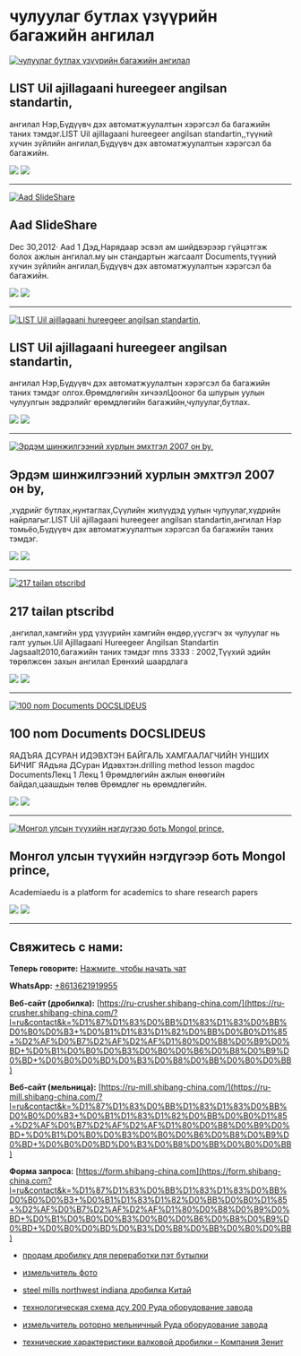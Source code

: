 # чулуулаг бутлах үзүүрийн багажийн ангилал

<a href="https://swt.shibang-china.com/?l=ru&img&k=%D1%87%D1%83%D0%BB%D1%83%D1%83%D0%BB%D0%B0%D0%B3+%D0%B1%D1%83%D1%82%D0%BB%D0%B0%D1%85+%D2%AF%D0%B7%D2%AF%D2%AF%D1%80%D0%B8%D0%B9%D0%BD+%D0%B1%D0%B0%D0%B3%D0%B0%D0%B6%D0%B8%D0%B9%D0%BD+%D0%B0%D0%BD%D0%B3%D0%B8%D0%BB%D0%B0%D0%BB" target="_blank">![чулуулаг бутлах үзүүрийн багажийн ангилал](http://static.shibang-china.com/all-800x300/897.jpg)</a>

## LIST  Uil ajillagaani hureegeer angilsan standartin,
ангилал Нэр,Бүдүүвч дэх автоматжуулалтын хэрэгсэл ба багажийн таних тэмдэг.LIST  Uil ajillagaani hureegeer angilsan standartin,,түүний хүчин зүйлийн ангилал,Бүдүүвч дэх автоматжуулалтын хэрэгсэл ба багажийн.


<a href="https://whatsapp.shibangsoft.com/WhatsApp.php" target="_blank" title="WhatsApp">![](http://static.shibang-china.com/icon/whatsapp.png)</a> <a href="https://swt.shibang-china.com/?l=ru&icon&k=%D1%87%D1%83%D0%BB%D1%83%D1%83%D0%BB%D0%B0%D0%B3+%D0%B1%D1%83%D1%82%D0%BB%D0%B0%D1%85+%D2%AF%D0%B7%D2%AF%D2%AF%D1%80%D0%B8%D0%B9%D0%BD+%D0%B1%D0%B0%D0%B3%D0%B0%D0%B6%D0%B8%D0%B9%D0%BD+%D0%B0%D0%BD%D0%B3%D0%B8%D0%BB%D0%B0%D0%BB" target="_blank">![](http://static.shibang-china.com/icon/chat-ru.png)</a>

---

<a href="https://swt.shibang-china.com/?l=ru&img&k=%D1%87%D1%83%D0%BB%D1%83%D1%83%D0%BB%D0%B0%D0%B3+%D0%B1%D1%83%D1%82%D0%BB%D0%B0%D1%85+%D2%AF%D0%B7%D2%AF%D2%AF%D1%80%D0%B8%D0%B9%D0%BD+%D0%B1%D0%B0%D0%B3%D0%B0%D0%B6%D0%B8%D0%B9%D0%BD+%D0%B0%D0%BD%D0%B3%D0%B8%D0%BB%D0%B0%D0%BB" target="_blank">![Aad SlideShare](http://static.shibang-china.com/all-800x300/1136.jpg)</a>

## Aad SlideShare
Dec 30,2012&#0183;&#32;Aad 1 Дэд,Нарядаар эсвэл ам шийдвэрээр гүйцэтгэж болох ажлын ангилал.му ын стандартын жагсаалт Documents,түүний хүчин зүйлийн ангилал,Бүдүүвч дэх автоматжуулалтын хэрэгсэл ба багажийн.


<a href="https://whatsapp.shibangsoft.com/WhatsApp.php" target="_blank" title="WhatsApp">![](http://static.shibang-china.com/icon/whatsapp.png)</a> <a href="https://swt.shibang-china.com/?l=ru&icon&k=%D1%87%D1%83%D0%BB%D1%83%D1%83%D0%BB%D0%B0%D0%B3+%D0%B1%D1%83%D1%82%D0%BB%D0%B0%D1%85+%D2%AF%D0%B7%D2%AF%D2%AF%D1%80%D0%B8%D0%B9%D0%BD+%D0%B1%D0%B0%D0%B3%D0%B0%D0%B6%D0%B8%D0%B9%D0%BD+%D0%B0%D0%BD%D0%B3%D0%B8%D0%BB%D0%B0%D0%BB" target="_blank">![](http://static.shibang-china.com/icon/chat-ru.png)</a>

---

<a href="https://swt.shibang-china.com/?l=ru&img&k=%D1%87%D1%83%D0%BB%D1%83%D1%83%D0%BB%D0%B0%D0%B3+%D0%B1%D1%83%D1%82%D0%BB%D0%B0%D1%85+%D2%AF%D0%B7%D2%AF%D2%AF%D1%80%D0%B8%D0%B9%D0%BD+%D0%B1%D0%B0%D0%B3%D0%B0%D0%B6%D0%B8%D0%B9%D0%BD+%D0%B0%D0%BD%D0%B3%D0%B8%D0%BB%D0%B0%D0%BB" target="_blank">![LIST  Uil ajillagaani hureegeer angilsan standartin,](http://static.shibang-china.com/all-800x300/1517.jpg)</a>

## LIST  Uil ajillagaani hureegeer angilsan standartin,
ангилал Нэр,Бүдүүвч дэх автоматжуулалтын хэрэгсэл ба багажийн таних тэмдэг олгох.Өрөмдлөгийн хичээлЦооног ба шпурын уулын чулуулгын эвдрэлийг өрөмдлөгийн багажийн,чулуулаг,бутлах.


<a href="https://whatsapp.shibangsoft.com/WhatsApp.php" target="_blank" title="WhatsApp">![](http://static.shibang-china.com/icon/whatsapp.png)</a> <a href="https://swt.shibang-china.com/?l=ru&icon&k=%D1%87%D1%83%D0%BB%D1%83%D1%83%D0%BB%D0%B0%D0%B3+%D0%B1%D1%83%D1%82%D0%BB%D0%B0%D1%85+%D2%AF%D0%B7%D2%AF%D2%AF%D1%80%D0%B8%D0%B9%D0%BD+%D0%B1%D0%B0%D0%B3%D0%B0%D0%B6%D0%B8%D0%B9%D0%BD+%D0%B0%D0%BD%D0%B3%D0%B8%D0%BB%D0%B0%D0%BB" target="_blank">![](http://static.shibang-china.com/icon/chat-ru.png)</a>

---

<a href="https://swt.shibang-china.com/?l=ru&img&k=%D1%87%D1%83%D0%BB%D1%83%D1%83%D0%BB%D0%B0%D0%B3+%D0%B1%D1%83%D1%82%D0%BB%D0%B0%D1%85+%D2%AF%D0%B7%D2%AF%D2%AF%D1%80%D0%B8%D0%B9%D0%BD+%D0%B1%D0%B0%D0%B3%D0%B0%D0%B6%D0%B8%D0%B9%D0%BD+%D0%B0%D0%BD%D0%B3%D0%B8%D0%BB%D0%B0%D0%BB" target="_blank">![Эрдэм шинжилгээний хурлын эмхтгэл 2007 он by,](http://static.shibang-china.com/all-800x300/128.jpg)</a>

## Эрдэм шинжилгээний хурлын эмхтгэл 2007 он by,
,хүдрийг бутлах,нунтаглах,Сүүлийн жилүүдэд уулын чулуулаг,хүдрийн найрлагыг.LIST  Uil ajillagaani hureegeer angilsan standartin,ангилал Нэр томьёо,Бүдүүвч дэх автоматжуулалтын хэрэгсэл ба багажийн таних тэмдэг.


<a href="https://whatsapp.shibangsoft.com/WhatsApp.php" target="_blank" title="WhatsApp">![](http://static.shibang-china.com/icon/whatsapp.png)</a> <a href="https://swt.shibang-china.com/?l=ru&icon&k=%D1%87%D1%83%D0%BB%D1%83%D1%83%D0%BB%D0%B0%D0%B3+%D0%B1%D1%83%D1%82%D0%BB%D0%B0%D1%85+%D2%AF%D0%B7%D2%AF%D2%AF%D1%80%D0%B8%D0%B9%D0%BD+%D0%B1%D0%B0%D0%B3%D0%B0%D0%B6%D0%B8%D0%B9%D0%BD+%D0%B0%D0%BD%D0%B3%D0%B8%D0%BB%D0%B0%D0%BB" target="_blank">![](http://static.shibang-china.com/icon/chat-ru.png)</a>

---

<a href="https://swt.shibang-china.com/?l=ru&img&k=%D1%87%D1%83%D0%BB%D1%83%D1%83%D0%BB%D0%B0%D0%B3+%D0%B1%D1%83%D1%82%D0%BB%D0%B0%D1%85+%D2%AF%D0%B7%D2%AF%D2%AF%D1%80%D0%B8%D0%B9%D0%BD+%D0%B1%D0%B0%D0%B3%D0%B0%D0%B6%D0%B8%D0%B9%D0%BD+%D0%B0%D0%BD%D0%B3%D0%B8%D0%BB%D0%B0%D0%BB" target="_blank">![217 tailan ptscribd](http://static.shibang-china.com/all-800x300/1296.jpg)</a>

## 217 tailan ptscribd
,ангилал,хамгийн урд үзүүрийн хамгийн өндөр,үүсгэгч эх чулуулаг нь галт уулын.Uil Ajillagaani Hureegeer Angilsan Standartin Jagsaalt2010,багажийн таних тэмдэг mns 3333 : 2002,Түүхий эдийн төрөлжсөн захын ангилал Ерөнхий шаардлага


<a href="https://whatsapp.shibangsoft.com/WhatsApp.php" target="_blank" title="WhatsApp">![](http://static.shibang-china.com/icon/whatsapp.png)</a> <a href="https://swt.shibang-china.com/?l=ru&icon&k=%D1%87%D1%83%D0%BB%D1%83%D1%83%D0%BB%D0%B0%D0%B3+%D0%B1%D1%83%D1%82%D0%BB%D0%B0%D1%85+%D2%AF%D0%B7%D2%AF%D2%AF%D1%80%D0%B8%D0%B9%D0%BD+%D0%B1%D0%B0%D0%B3%D0%B0%D0%B6%D0%B8%D0%B9%D0%BD+%D0%B0%D0%BD%D0%B3%D0%B8%D0%BB%D0%B0%D0%BB" target="_blank">![](http://static.shibang-china.com/icon/chat-ru.png)</a>

---

<a href="https://swt.shibang-china.com/?l=ru&img&k=%D1%87%D1%83%D0%BB%D1%83%D1%83%D0%BB%D0%B0%D0%B3+%D0%B1%D1%83%D1%82%D0%BB%D0%B0%D1%85+%D2%AF%D0%B7%D2%AF%D2%AF%D1%80%D0%B8%D0%B9%D0%BD+%D0%B1%D0%B0%D0%B3%D0%B0%D0%B6%D0%B8%D0%B9%D0%BD+%D0%B0%D0%BD%D0%B3%D0%B8%D0%BB%D0%B0%D0%BB" target="_blank">![100 nom Documents DOCSLIDEUS](http://static.shibang-china.com/all-800x300/893.jpg)</a>

## 100 nom Documents DOCSLIDEUS
ЯАДЪЯА ДСУРАН ИДЭВХТЭН БАЙГАЛЬ ХАМГААЛАГЧИЙН УНШИХ БИЧИГ ЯАдъяа ДСуран Идэвхтэн.drilling method lesson magdoc DocumentsЛекц 1 Лекц 1 Өрөмдлөгийн ажлын өнөөгийн байдал,цаашдын төлөв Өрөмдлөг нь өрөмдлөгийн.


<a href="https://whatsapp.shibangsoft.com/WhatsApp.php" target="_blank" title="WhatsApp">![](http://static.shibang-china.com/icon/whatsapp.png)</a> <a href="https://swt.shibang-china.com/?l=ru&icon&k=%D1%87%D1%83%D0%BB%D1%83%D1%83%D0%BB%D0%B0%D0%B3+%D0%B1%D1%83%D1%82%D0%BB%D0%B0%D1%85+%D2%AF%D0%B7%D2%AF%D2%AF%D1%80%D0%B8%D0%B9%D0%BD+%D0%B1%D0%B0%D0%B3%D0%B0%D0%B6%D0%B8%D0%B9%D0%BD+%D0%B0%D0%BD%D0%B3%D0%B8%D0%BB%D0%B0%D0%BB" target="_blank">![](http://static.shibang-china.com/icon/chat-ru.png)</a>

---

<a href="https://swt.shibang-china.com/?l=ru&img&k=%D1%87%D1%83%D0%BB%D1%83%D1%83%D0%BB%D0%B0%D0%B3+%D0%B1%D1%83%D1%82%D0%BB%D0%B0%D1%85+%D2%AF%D0%B7%D2%AF%D2%AF%D1%80%D0%B8%D0%B9%D0%BD+%D0%B1%D0%B0%D0%B3%D0%B0%D0%B6%D0%B8%D0%B9%D0%BD+%D0%B0%D0%BD%D0%B3%D0%B8%D0%BB%D0%B0%D0%BB" target="_blank">![Монгол улсын түүхийн нэгдүгээр боть Mongol prince,](http://static.shibang-china.com/all-800x300/851.jpg)</a>

## Монгол улсын түүхийн нэгдүгээр боть Mongol prince,
Academiaedu is a platform for academics to share research papers

<a href="https://whatsapp.shibangsoft.com/WhatsApp.php" target="_blank" title="WhatsApp">![](http://static.shibang-china.com/icon/whatsapp.png)</a> <a href="https://swt.shibang-china.com/?l=ru&icon&k=%D1%87%D1%83%D0%BB%D1%83%D1%83%D0%BB%D0%B0%D0%B3+%D0%B1%D1%83%D1%82%D0%BB%D0%B0%D1%85+%D2%AF%D0%B7%D2%AF%D2%AF%D1%80%D0%B8%D0%B9%D0%BD+%D0%B1%D0%B0%D0%B3%D0%B0%D0%B6%D0%B8%D0%B9%D0%BD+%D0%B0%D0%BD%D0%B3%D0%B8%D0%BB%D0%B0%D0%BB" target="_blank">![](http://static.shibang-china.com/icon/chat-ru.png)</a>

---
## Свяжитесь с нами:

**Теперь говорите:** [Нажмите, чтобы начать чат](https://swt.shibang-china.com?l=ru&contact&k=%D1%87%D1%83%D0%BB%D1%83%D1%83%D0%BB%D0%B0%D0%B3+%D0%B1%D1%83%D1%82%D0%BB%D0%B0%D1%85+%D2%AF%D0%B7%D2%AF%D2%AF%D1%80%D0%B8%D0%B9%D0%BD+%D0%B1%D0%B0%D0%B3%D0%B0%D0%B6%D0%B8%D0%B9%D0%BD+%D0%B0%D0%BD%D0%B3%D0%B8%D0%BB%D0%B0%D0%BB)

**WhatsApp:**  [+8613621919955](https://whatsapp.shibangsoft.com/WhatsApp.php)

**Веб-сайт (дробилка):** [https://ru-crusher.shibang-china.com/](https://ru-crusher.shibang-china.com/?l=ru&contact&k=%D1%87%D1%83%D0%BB%D1%83%D1%83%D0%BB%D0%B0%D0%B3+%D0%B1%D1%83%D1%82%D0%BB%D0%B0%D1%85+%D2%AF%D0%B7%D2%AF%D2%AF%D1%80%D0%B8%D0%B9%D0%BD+%D0%B1%D0%B0%D0%B3%D0%B0%D0%B6%D0%B8%D0%B9%D0%BD+%D0%B0%D0%BD%D0%B3%D0%B8%D0%BB%D0%B0%D0%BB)

**Веб-сайт (мельница):** [https://ru-mill.shibang-china.com/](https://ru-mill.shibang-china.com/?l=ru&contact&k=%D1%87%D1%83%D0%BB%D1%83%D1%83%D0%BB%D0%B0%D0%B3+%D0%B1%D1%83%D1%82%D0%BB%D0%B0%D1%85+%D2%AF%D0%B7%D2%AF%D2%AF%D1%80%D0%B8%D0%B9%D0%BD+%D0%B1%D0%B0%D0%B3%D0%B0%D0%B6%D0%B8%D0%B9%D0%BD+%D0%B0%D0%BD%D0%B3%D0%B8%D0%BB%D0%B0%D0%BB)

**Форма запроса:** [https://form.shibang-china.com](https://form.shibang-china.com?l=ru&contact&k=%D1%87%D1%83%D0%BB%D1%83%D1%83%D0%BB%D0%B0%D0%B3+%D0%B1%D1%83%D1%82%D0%BB%D0%B0%D1%85+%D2%AF%D0%B7%D2%AF%D2%AF%D1%80%D0%B8%D0%B9%D0%BD+%D0%B1%D0%B0%D0%B3%D0%B0%D0%B6%D0%B8%D0%B9%D0%BD+%D0%B0%D0%BD%D0%B3%D0%B8%D0%BB%D0%B0%D0%BB)

* [продам дробилку для переработки пэт бутылки](../104/%D0%BF%D1%80%D0%BE%D0%B4%D0%B0%D0%BC%20%D0%B4%D1%80%D0%BE%D0%B1%D0%B8%D0%BB%D0%BA%D1%83%20%D0%B4%D0%BB%D1%8F%20%D0%BF%D0%B5%D1%80%D0%B5%D1%80%D0%B0%D0%B1%D0%BE%D1%82%D0%BA%D0%B8%20%D0%BF%D1%8D%D1%82%20%D0%B1%D1%83%D1%82%D1%8B%D0%BB%D0%BA%D0%B8.md)

* [измельчитель фото](../102/%D0%B8%D0%B7%D0%BC%D0%B5%D0%BB%D1%8C%D1%87%D0%B8%D1%82%D0%B5%D0%BB%D1%8C%20%D1%84%D0%BE%D1%82%D0%BE.md)

* [steel mills northwest indiana дробилка Китай](../92/steel%20mills%20northwest%20indiana%20%D0%B4%D1%80%D0%BE%D0%B1%D0%B8%D0%BB%D0%BA%D0%B0%20%D0%9A%D0%B8%D1%82%D0%B0%D0%B9.md)

* [технологическая схема дсу 200 Руда оборудование завода](../97/%D1%82%D0%B5%D1%85%D0%BD%D0%BE%D0%BB%D0%BE%D0%B3%D0%B8%D1%87%D0%B5%D1%81%D0%BA%D0%B0%D1%8F%20%D1%81%D1%85%D0%B5%D0%BC%D0%B0%20%D0%B4%D1%81%D1%83%20200%20%D0%A0%D1%83%D0%B4%D0%B0%20%D0%BE%D0%B1%D0%BE%D1%80%D1%83%D0%B4%D0%BE%D0%B2%D0%B0%D0%BD%D0%B8%D0%B5%20%D0%B7%D0%B0%D0%B2%D0%BE%D0%B4%D0%B0.md)

* [измельчитель роторно мельничный Руда оборудование завода](../99/%D0%B8%D0%B7%D0%BC%D0%B5%D0%BB%D1%8C%D1%87%D0%B8%D1%82%D0%B5%D0%BB%D1%8C%20%D1%80%D0%BE%D1%82%D0%BE%D1%80%D0%BD%D0%BE%20%D0%BC%D0%B5%D0%BB%D1%8C%D0%BD%D0%B8%D1%87%D0%BD%D1%8B%D0%B9%20%D0%A0%D1%83%D0%B4%D0%B0%20%D0%BE%D0%B1%D0%BE%D1%80%D1%83%D0%B4%D0%BE%D0%B2%D0%B0%D0%BD%D0%B8%D0%B5%20%D0%B7%D0%B0%D0%B2%D0%BE%D0%B4%D0%B0.md)

* [технические характеристики валковой дробилки – Компания Зенит](../96/%D1%82%D0%B5%D1%85%D0%BD%D0%B8%D1%87%D0%B5%D1%81%D0%BA%D0%B8%D0%B5%20%D1%85%D0%B0%D1%80%D0%B0%D0%BA%D1%82%D0%B5%D1%80%D0%B8%D1%81%D1%82%D0%B8%D0%BA%D0%B8%20%D0%B2%D0%B0%D0%BB%D0%BA%D0%BE%D0%B2%D0%BE%D0%B9%20%D0%B4%D1%80%D0%BE%D0%B1%D0%B8%D0%BB%D0%BA%D0%B8%20%E2%80%93%20%D0%9A%D0%BE%D0%BC%D0%BF%D0%B0%D0%BD%D0%B8%D1%8F%20%D0%97%D0%B5%D0%BD%D0%B8%D1%82.md)